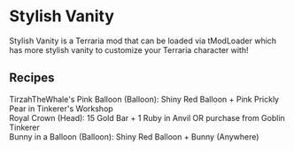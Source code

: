 # Stylish Vanity
Stylish Vanity is a Terraria mod that can be loaded via tModLoader which has more stylish vanity to customize your Terraria character with!
## Recipes
TirzahTheWhale&apos;s Pink Balloon (Balloon): Shiny Red Balloon + Pink Prickly Pear in Tinkerer's Workshop  
Royal Crown (Head): 15 Gold Bar + 1 Ruby in Anvil OR purchase from Goblin Tinkerer  
Bunny in a Balloon (Balloon): Shiny Red Balloon + Bunny (Anywhere)